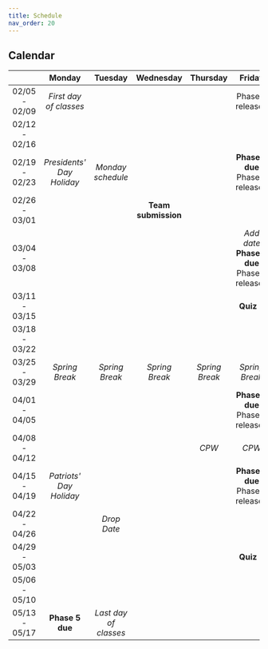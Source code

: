 ```yaml
---
title: Schedule
nav_order: 20
---
```


## Calendar

|     | Monday | Tuesday | Wednesday | Thursday | Friday |
| :-: | :----: | :-----: | :-------: | :------: | :----: |
| 02/05 - 02/09 | _First day of classes_ | | | | Phase 1 released |
| 02/12 - 02/16 | | | | | |
| 02/19 - 02/23 | _Presidents' Day Holiday_ | _Monday schedule_ | | | **Phase 1 due** <br/> Phase 2 released |
| 02/26 - 03/01 | | | **Team submission** | | |
| 03/04 - 03/08 | | | | | _Add date_ <br/> **Phase 2 due** <br/> Phase 3 released |
| 03/11 - 03/15 | | | | | **Quiz 1** |
| 03/18 - 03/22 | | | | | |
| 03/25 - 03/29 | _Spring Break_ | _Spring Break_ | _Spring Break_ | _Spring Break_ | _Spring Break_ |
| 04/01 - 04/05 | | | | | **Phase 3 due** <br/> Phase 4 released |
| 04/08 - 04/12 | | | | _CPW_ | _CPW_ |
| 04/15 - 04/19 | _Patriots' Day Holiday_ | | | | **Phase 4 due** <br/> Phase 5 released |
| 04/22 - 04/26 | | _Drop Date_ | | | |
| 04/29 - 05/03 | | | | | **Quiz 2** |
| 05/06 - 05/10 | | | | | |
| 05/13 - 05/17 | **Phase 5 due** | _Last day of classes_ | | | |
